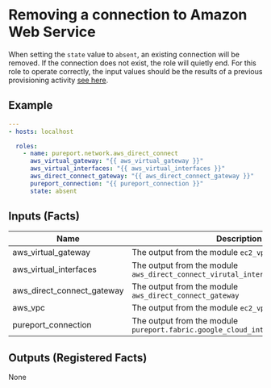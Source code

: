 # Removing a connection to Amazon Web Service

When setting the `state` value to `absent`, an existing connection will be 
removed.  If the connection does not exist, the role will quietly end.  For
this role to operate correctly, the input values should be the results of a
previous provisioning activity [see here](add_connection.md).

## Example
```yaml
---
- hosts: localhost

  roles:
    - name: pureport.network.aws_direct_connect
      aws_virtual_gateway: "{{ aws_virtual_gateway }}"
      aws_virtual_interfaces: "{{ aws_virtual_interfaces }}"
      aws_direct_connect_gateway: "{{ aws_direct_connect_gateway }}"
      pureport_connection: "{{ pureport_connection }}"
      state: absent
```

## Inputs (Facts)

| Name                       | Description                                                                       | Default | Required |
| -------------------------- | --------------------------------------------------------------------------------- | ------- | -------- |
| aws_virtual_gateway        | The output from the module `ec2_vpc_vgw`                                          | null    | yes      |
| aws_virtual_interfaces     | The output from the module `aws_direct_connect_virutal_interface`                 | null    | yes      |
| aws_direct_connect_gateway | The output from the module `aws_direct_connect_gateway`                           | null    | yes      |
| aws_vpc                    | The output from the module `ec2_vpc_net`                                          | null    | yes      | 
| pureport_connection        | The output from the module `pureport.fabric.google_cloud_interconnect_connection` | null    | yes      |

## Outputs (Registered Facts)

None

